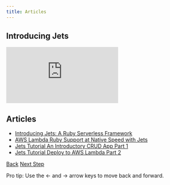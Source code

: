 ```yaml
---
title: Articles
---
```


## Introducing Jets

<div class="video-box"><div class="video-container"><iframe src="https://www.youtube.com/embed/17Y3AJl9dw4" frameborder="0" allowfullscreen=""></iframe></div></div>

## Articles

* [Introducing Jets: A Ruby Serverless Framework](https://blog.boltops.com/2018/08/18/introducing-jets-a-ruby-serverless-framework)
* [AWS Lambda Ruby Support at Native Speed with Jets](https://blog.boltops.com/2018/09/02/aws-lambda-ruby-support-at-native-speed-with-jets)
* [Jets Tutorial An Introductory CRUD App Part 1](https://blog.boltops.com/2018/09/07/jets-tutorial-crud-app-introduction-part-1)
* [Jets Tutorial Deploy to AWS Lambda Part 2](https://blog.boltops.com/2018/09/08/jets-tutorial-deploy-to-aws-lambda-part-2)

<a id="prev" class="btn btn-basic" href="{% link _docs/lambdagems.md %}">Back</a>
<a id="next" class="btn btn-primary" href="{% link _docs/contributing.md %}">Next Step</a>
<p class="keyboard-tip">Pro tip: Use the <- and -> arrow keys to move back and forward.</p>
